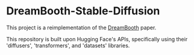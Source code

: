 # DreamBooth-Stable-Diffusion
This project is a reimplementation of the [DreamBooth](https://arxiv.org/abs/2208.12242) paper.

This repository is built upon Hugging Face's APIs, specifically using their 'diffusers', 'transformers', and 'datasets' libraries. 
